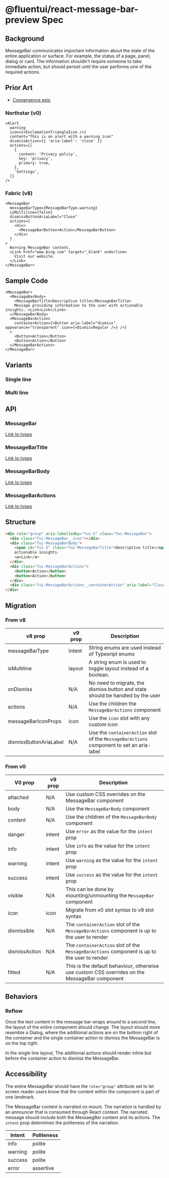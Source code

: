 # @fluentui/react-message-bar-preview Spec

## Background

MessageBar communicates important information about the state of the entire application or surface. For example, the status of a page, panel, dialog or card. The information shouldn't require someone to take immediate action, but should persist until the user performs one of the required actions.

## Prior Art

- [Convergence epic](https://github.com/microsoft/fluentui/issues/22579)

### Northstar (v0)

```tsx
<Alert
  warning
  icon={<ExclamationTriangleIcon />}
  content="This is an alert with a warning icon"
  dismissAction={{ 'aria-label': 'close' }}
  actions={[
    {
      content: 'Privacy policy',
      key: 'privacy',
      primary: true,
    },
    'Settings',
  ]}
/>
```

### Fabric (v8)

```tsx
<MessageBar
  messageBarType={MessageBarType.warning}
  isMultiline={false}
  dismissButtonAriaLabel="Close"
  actions={
    <div>
      <MessageBarButton>Action</MessageBarButton>
    </div>
  }
>
  Warning MessageBar content.
  <Link href="www.bing.com" target="_blank" underline>
    Visit our website.
  </Link>
</MessageBar>
```

## Sample Code

```tsx
<MessageBar>
  <MessageBarBody>
    <MessageBarTitle>Descriptive title</MessageBarTitle>
    Message providing information to the user with actionable insights. <Link>Link</Link>
  </MessageBarBody>
  <MessageBarActions
    containerAction={<Button aria-label="dismiss" appearance="transparent" icon={<DismissRegular />} />}
  >
    <Button>Action</Button>
    <Button>Action</Button>
  </MessageBarActions>
</MessageBar>
```

## Variants

### Single line

### Multi line

## API

### MessageBar

[Link to types](https://github.com/microsoft/fluentui/blob/master/packages/react-components/react-message-bar/src/components/MessageBar/MessageBar.types.ts)

### MessageBarTitle

[Link to types](https://github.com/microsoft/fluentui/blob/master/packages/react-components/react-message-bar/src/components/MessageBarTitle/MessageBarTitle.types.ts)

### MessageBarBody

[Link to types](https://github.com/microsoft/fluentui/blob/master/packages/react-components/react-message-bar/src/components/MessageBarBody/MessageBarBody.types.ts)

### MessageBarActions

[Link to types](https://github.com/microsoft/fluentui/blob/master/packages/react-components/react-message-bar/src/components/MessageBarActions/MessageBarActions.types.ts)

## Structure

```html
<div role="group" aria-labelledby="fui-5" class="fui-MessageBar">
  <div class="fui-MessageBar__icon"></div>
  <div class="fui-MessageBarBody">
    <span id="fui-5" class="fui-MessageBarTitle">Descriptive title</span>Message providing information to the user with
    actionable insights.
    <a>Link</a>
  </div>
  <div class="fui-MessageBarActions">
    <button>Action</button>
    <button>Action</button>
  </div>
  <div class="fui-MessageBarActions__containerAction" aria-label="Close">X</div>
</div>
```

## Migration

### From v8

| v8 prop                | v9 prop | Description                                                                              |
| ---------------------- | ------- | ---------------------------------------------------------------------------------------- |
| messageBarType         | intent  | String enums are used instead of Typesript enums                                         |
| isMultiline            | layout  | A string enum is used to toggle layout instead of a boolean.                             |
| onDismiss              | N/A     | No need to migrate, the dismiss button and state should be handled by the user           |
| actions                | N/A     | Use the children the `MessageBarActions` component                                       |
| messageBarIconProps    | icon    | Use the `icon` slot with any custom icon                                                 |
| dismissButtonAriaLabel | N/A     | Use the `containerAction` slot of the `MessageBarActions` component to set an aria-label |

### From v0

| V0 prop       | v9 prop | Description                                                                                   |
| ------------- | ------- | --------------------------------------------------------------------------------------------- |
| attached      | N/A     | Use custom CSS overrides on the MessageBar component                                          |
| body          | N/A     | Use the `MessageBarBody` component                                                            |
| content       | N/A     | Use the children of the `MessageBarBody` component                                            |
| danger        | intent  | Use `error` as the value for the `intent` prop                                                |
| info          | intent  | Use `info` as the value for the `intent` prop                                                 |
| warning       | intent  | Use `warning` as the value for the `intent` prop                                              |
| success       | intent  | Use `success` as the value for the `intent` prop                                              |
| visible       | N/A     | This can be done by mounting/unmounting the `MessageBar` component                            |
| icon          | icon    | Migrate from v0 slot syntax to v9 slot syntax                                                 |
| dismissible   | N/A     | The `containerAction` slot of the `MessageBarActions` component is up to the user to render   |
| dismissAction | N/A     | The `containerAction` slot of the `MessageBarActions` component is up to the user to render   |
| fitted        | N/A     | This is the default behaviour, otherwise use custom CSS overrides on the MessageBar component |

## Behaviors

### Reflow

Once the text content in the message bar wraps around to a second line, the layout of the entire component should change.
The layout should more resemble a Dialog, where the additional actions are on the bottom right of the container and the
single container action to dismiss the MessageBar is on the top right.

In the single line layout, The additional actions should render inline but before the container action to dismiss the
MessageBar.

## Accessibility

The entire MessageBar should have the `role="group"` attribute set to let screen reader users know that the content
within the component is part of one landmark.

The MessageBar content is narrated on mount. The narration is handled by an announcer that is consumed through
React context. The narrated message should include both the MessaegBar content and its actions. The `intent` prop
determines the politeness of the narration.

| Intent  | Politeness |
| ------- | ---------- |
| info    | polite     |
| warning | polite     |
| success | polite     |
| error   | assertive  |

